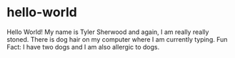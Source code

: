 # hello-world
Hello World! My name is Tyler Sherwood and again, I am really really stoned.
There is dog hair on my computer where I am currently typing. Fun Fact: I have two
dogs and I am also allergic to dogs.
